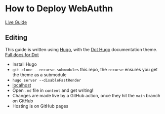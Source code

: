 # How to Deploy WebAuthn

[Live Guide](https://webauthn.direct-root.com)

## Editing

This guide is written using [Hugo](https://gohugo.io/), with the [Dot Hugo](https://github.com/gethugothemes/dot-hugo) documentation theme. [Full docs for Dot](https://docs.gethugothemes.com/dot)

* Install Hugo
* `git clone --recurse-submodules` this repo, the `recurse` ensures you get the theme as a submodule
* `hugo server --disableFastRender`
* [localhost](http://localhost:1313/)
* Open `.md` file in `content` and get writing!
* Changes are made live by a GitHub action, once they hit the `main` branch on GitHub
* Hosting is on GitHub pages